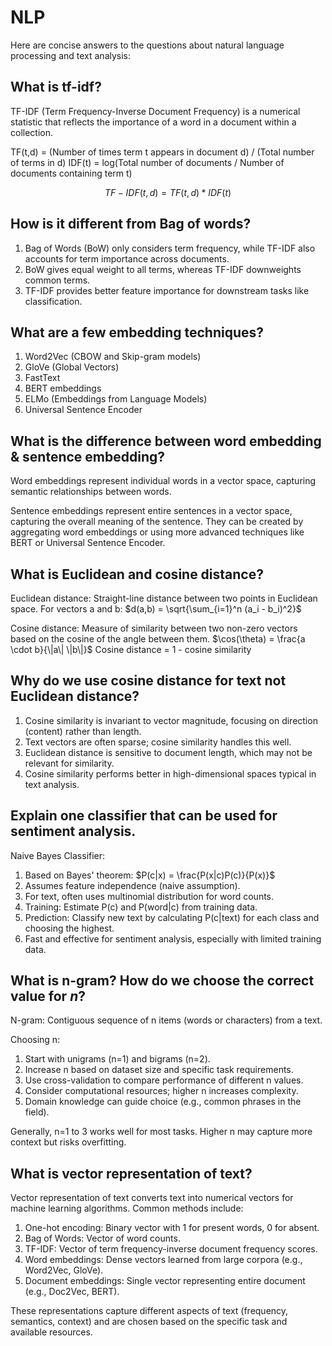 # NLP

Here are concise answers to the questions about natural language processing and text analysis:

## What is tf-idf?

TF-IDF (Term Frequency-Inverse Document Frequency) is a numerical statistic that reflects the importance of a word in a document within a collection.

TF(t,d) = (Number of times term t appears in document d) / (Total number of terms in d)
IDF(t) = log(Total number of documents / Number of documents containing term t)

$$TF-IDF(t,d) = TF(t,d) * IDF(t)$$

## How is it different from Bag of words?

1. Bag of Words (BoW) only considers term frequency, while TF-IDF also accounts for term importance across documents.
2. BoW gives equal weight to all terms, whereas TF-IDF downweights common terms.
3. TF-IDF provides better feature importance for downstream tasks like classification.

## What are a few embedding techniques?

1. Word2Vec (CBOW and Skip-gram models)
2. GloVe (Global Vectors)
3. FastText
4. BERT embeddings
5. ELMo (Embeddings from Language Models)
6. Universal Sentence Encoder

## What is the difference between word embedding & sentence embedding?

Word embeddings represent individual words in a vector space, capturing semantic relationships between words.

Sentence embeddings represent entire sentences in a vector space, capturing the overall meaning of the sentence. They can be created by aggregating word embeddings or using more advanced techniques like BERT or Universal Sentence Encoder.

## What is Euclidean and cosine distance?

Euclidean distance: Straight-line distance between two points in Euclidean space.
For vectors a and b: $d(a,b) = \sqrt{\sum_{i=1}^n (a_i - b_i)^2}$

Cosine distance: Measure of similarity between two non-zero vectors based on the cosine of the angle between them.
$\cos(\theta) = \frac{a \cdot b}{\|a\| \|b\|}$
Cosine distance = 1 - cosine similarity

## Why do we use cosine distance for text not Euclidean distance?

1. Cosine similarity is invariant to vector magnitude, focusing on direction (content) rather than length.
2. Text vectors are often sparse; cosine similarity handles this well.
3. Euclidean distance is sensitive to document length, which may not be relevant for similarity.
4. Cosine similarity performs better in high-dimensional spaces typical in text analysis.

## Explain one classifier that can be used for sentiment analysis.

Naive Bayes Classifier:

1. Based on Bayes' theorem: $P(c|x) = \frac{P(x|c)P(c)}{P(x)}$
2. Assumes feature independence (naive assumption).
3. For text, often uses multinomial distribution for word counts.
4. Training: Estimate P(c) and P(word|c) from training data.
5. Prediction: Classify new text by calculating P(c|text) for each class and choosing the highest.
6. Fast and effective for sentiment analysis, especially with limited training data.

## What is n-gram? How do we choose the correct value for $n$?

N-gram: Contiguous sequence of n items (words or characters) from a text.

Choosing n:
1. Start with unigrams (n=1) and bigrams (n=2).
2. Increase n based on dataset size and specific task requirements.
3. Use cross-validation to compare performance of different n values.
4. Consider computational resources; higher n increases complexity.
5. Domain knowledge can guide choice (e.g., common phrases in the field).

Generally, n=1 to 3 works well for most tasks. Higher n may capture more context but risks overfitting.

## What is vector representation of text?

Vector representation of text converts text into numerical vectors for machine learning algorithms. Common methods include:

1. One-hot encoding: Binary vector with 1 for present words, 0 for absent.
2. Bag of Words: Vector of word counts.
3. TF-IDF: Vector of term frequency-inverse document frequency scores.
4. Word embeddings: Dense vectors learned from large corpora (e.g., Word2Vec, GloVe).
5. Document embeddings: Single vector representing entire document (e.g., Doc2Vec, BERT).

These representations capture different aspects of text (frequency, semantics, context) and are chosen based on the specific task and available resources.